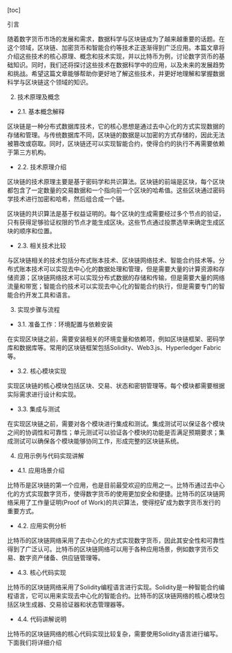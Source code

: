 
[toc]                    
                
                
引言

随着数字货币市场的发展和需求，数据科学与区块链成为了越来越重要的话题。在这个领域，区块链、加密货币和智能合约等技术正逐渐得到广泛应用。本篇文章将介绍这些技术的核心原理、概念和技术实现，并以比特币为例，讨论数字货币的基础知识。同时，我们还将探讨这些技术在数据科学中的应用，以及未来的发展趋势和挑战。希望这篇文章能够帮助你更好地了解这些技术，并更好地理解和掌握数据科学与区块链这个领域的知识。

2. 技术原理及概念

- 2.1. 基本概念解释

区块链是一种分布式数据库技术，它的核心思想是通过去中心化的方式实现数据的存储和管理。与传统数据库不同，区块链的数据是以加密的方式存储的，因此无法被篡改或窃取。同时，区块链还可以实现智能合约，使得合约的执行不再需要依赖于第三方机构。

- 2.2. 技术原理介绍

区块链的技术原理主要是基于密码学和共识算法。区块链的前端是区块，每个区块都包含了一定数量的交易数据和一个指向前一个区块的哈希值。这些区块通过密码学技术进行加密和哈希，然后组合成一个链。

区块链的共识算法是基于权益证明的。每个区块的生成需要经过多个节点的验证，只有获得足够验证权限的节点才能生成区块。这些节点通过投票选举来确定生成区块的顺序和位置。

- 2.3. 相关技术比较

与区块链相关的技术包括分布式账本技术、区块链网络技术、智能合约技术等。分布式账本技术可以实现去中心化的数据处理和管理，但是需要大量的计算资源和存储资源；区块链网络技术可以实现分布式数据的存储和传输，但是需要大量的网络流量和带宽；智能合约技术可以实现去中心化的智能合约执行，但是需要专门的智能合约开发工具和语言。

3. 实现步骤与流程

- 3.1. 准备工作：环境配置与依赖安装

在实现区块链之前，需要安装相关的环境变量和依赖项，例如区块链框架、密码学库和数据库等。常用的区块链框架包括Solidity、Web3.js、Hyperledger Fabric等。

- 3.2. 核心模块实现

实现区块链的核心模块包括区块、交易、状态和密钥管理等。每个模块都需要根据实际需求进行设计和实现。

- 3.3. 集成与测试

在实现区块链之前，需要对各个模块进行集成和测试。集成测试可以保证各个模块之间的协调性和可靠性；单元测试可以验证各个模块的功能是否满足预期要求；集成测试可以确保各个模块能够协同工作，形成完整的区块链系统。

4. 应用示例与代码实现讲解

- 4.1. 应用场景介绍

比特币是区块链的第一个应用，也是目前最受欢迎的应用之一。比特币通过去中心化的方式实现数字货币，使得数字货币的使用更加安全和便捷。比特币的区块链网络采用了工作量证明(Proof of Work)的共识算法，使得挖矿成为数字货币发行的重要方式。

- 4.2. 应用实例分析

比特币的区块链网络采用了去中心化的方式实现数字货币，因此其安全性和可靠性得到了广泛认可。比特币的区块链网络可以用于各种应用场景，例如数字货币交易、数字资产储备、供应链管理等。

- 4.3. 核心代码实现

比特币的区块链网络采用了Solidity编程语言进行实现。Solidity是一种智能合约编程语言，它可以用来实现去中心化的智能合约。比特币的区块链网络的核心模块包括区块生成器、交易验证器和状态管理器等。

- 4.4. 代码讲解说明

比特币的区块链网络的核心代码实现比较复杂，需要使用Solidity语言进行编写。下面我们将详细介绍

